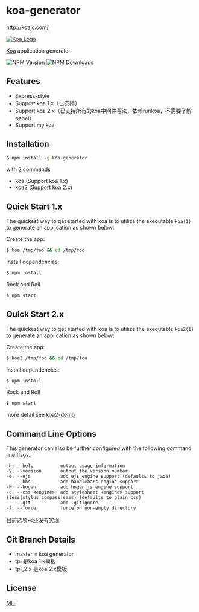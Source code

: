 # koa-generator

http://koajs.com/



[![Koa Logo](https://dl.dropboxusercontent.com/u/6396913/koa/logo.png)](http://koajs.com/)

[Koa](https://www.npmjs.com/package/koa) application generator.

[![NPM Version][npm-image]][npm-url]
[![NPM Downloads][downloads-image]][downloads-url]

## Features

- Express-style
- Support koa 1.x（已支持）
- Support koa 2.x（已支持所有的koa中间件写法，依赖runkoa，不需要了解babel）
- Support my koa 

## Installation

```sh
$ npm install -g koa-generator
```

with 2 commands

- koa (Support koa 1.x)
- koa2 (Support koa 2.x)

## Quick Start 1.x

The quickest way to get started with koa is to utilize the executable `koa(1)` to generate an application as shown below:

Create the app:

```bash
$ koa /tmp/foo && cd /tmp/foo
```

Install dependencies:

```bash
$ npm install
```

Rock and Roll

```bash
$ npm start
```

## Quick Start 2.x


The quickest way to get started with koa is to utilize the executable `koa2(1)` to generate an application as shown below:

Create the app:

```bash
$ koa2 /tmp/foo && cd /tmp/foo
```

Install dependencies:

```bash
$ npm install
```

Rock and Roll

```bash
$ npm start
```

more detail see [koa2-demo](https://github.com/17koa/koa2-demo)

## Command Line Options

This generator can also be further configured with the following command line flags.

    -h, --help          output usage information
    -V, --version       output the version number
    -e, --ejs           add ejs engine support (defaults to jade)
        --hbs           add handlebars engine support
    -H, --hogan         add hogan.js engine support
    -c, --css <engine>  add stylesheet <engine> support (less|stylus|compass|sass) (defaults to plain css)
        --git           add .gitignore
    -f, --force         force on non-empty directory

目前选项-c还没有实现

## Git Branch Details

- master = koa generator
- tpl 是koa 1.x模板
- tpl_2.x 是koa 2.x模板

## License

[MIT](LICENSE)

[npm-image]: https://img.shields.io/npm/v/koa-generator.svg
[npm-url]: https://npmjs.org/package/koa-generator
[downloads-image]: https://img.shields.io/npm/dm/koa-generator.svg
[downloads-url]: https://npmjs.org/package/koa-generator